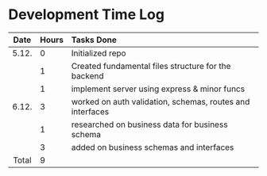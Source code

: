 # Development Time Log

| Date | Hours | Tasks Done  |
| :----:|:-----| :-----|
| 5.12. | 0    | Initialized repo  |
| |  1   | Created fundamental files structure for the backend  |
| |  1   | implement server using express & minor funcs  |
| 6.12. | 3 | worked on auth validation, schemas, routes and interfaces | 
|  | 1 | researched on business data for business schema | 
|  | 3 | added on business schemas and interfaces | 
| Total | 9 | |


